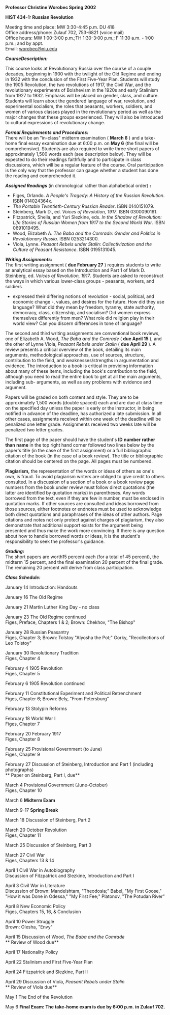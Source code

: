 **Professor Christine Worobec
Spring 2002**

**HIST 434-1: Russian Revolution**

  

Meeting time and place: MW 3:30-4:45 p.m. DU 418  
Office address/phone: Zulauf 702, 753-6821 (voice mail)  
Office hours: MW 1:00-3:00 p.m.;TH 1:30-3:00 p.m.; F 11:30 a.m. - 1:00 p.m.;
and by appt.  
Email: worobec@niu.edu

**_CourseDescription:_**

This course looks at Revolutionary Russia over the course of a couple decades,
beginning in 1900 with the twilight of the Old Regime and ending in 1932 with
the conclusion of the First Five-Year Plan. Students will study the 1905
Revolution, the two revolutions of 1917, the Civil War, and the revolutionary
experiments of Bolshevism in the 1920s and early Stalinism from 1927 to 1932.
Emphasis will be placed on gender, class, and culture. Students will learn
about the gendered language of war, revolution, and experimental socialism,
the roles that peasants, workers, soldiers, and women of various classes
played in the revolutionary period as well as the major changes that these
groups experienced. They will also be introduced to cultural expressions of
revolutionary change.

**_Formal Requirements and Procedures:_**  
There will be an "in-class" midterm examination ( **March 6** ) and a take-
home final essay examination due at 6:00 p.m. on **May 6** (the final will be
comprehensive). Students are also required to write three short papers of
approximately 1,500 words each (see description below). They will be expected
to do their readings faithfully and to participate in class discussions, which
will be a regular feature of the course. Oral participation is the only way
that the professor can gauge whether a student has done the reading and
comprehended it.

**_Assigned Readings_** (in chronological rather than alphabetical order)
**:**

  * Figes, Orlando. _A People's Tragedy: A History of the Russian Revolution_. ISBN 014024364x.
  * _The Portable Twentieth-Century Russian Reader_. ISBN 0140151079.
  * Steinberg, Mark D., ed. _Voices of Revolution, 1917_. ISBN 0300090161.
  * Fitzpatrick, Sheila, and Yuri Slezkine, eds. _In the Shadow of Revolution: Life Stories of Russian Women from 1917 to the Second World War_. ISBN 0691019495.
  * Wood, Elizabeth A. _The Baba and the Comrade: Gender and Politics in Revolutionary Russia_. ISBN 0253214300.
  * Viola, Lynne. _Peasant Rebels under Stalin: Collectivization and the Culture of Peasant Resistance_. ISBN 0195131045.

**_Writing Assignments:_**  
The first writing assignment ( **due February 27** ) requires students to
write an analytical essay based on the Introduction and Part 1 of Mark D.
Steinberg, ed. _Voices of Revolution, 1917_. Students are asked to reconstruct
the ways in which various lower-class groups - peasants, workers, and soldiers
- expressed their differing notions of revolution \- social, political, and
economic change -, values, and desires for the future. How did they use
language? What did they mean by freedom, tyranny, state authority, democracy,
class, citizenship, and socialism? Did women express themselves differently
from men? What role did religion play in their world view? Can you discern
differences in tone of language?

The second and third writing assignments are conventional book reviews, one of
Elizabeth A. Wood, _The Baba and the Comrade_ ( **due April 15** ), and the
other of Lynne Viola, _Peasant Rebels under Stalin_ ( **due April 29** ). A
review presents a critical overview of the book, detailing its main arguments,
methodological approaches, use of sources, structure, contribution to the
field, and weaknesses/strengths in argumentation and evidence. The
introduction to a book is critical in providing information about many of
these items, including the book's contribution to the field, although you need
to read the entire book to get at all the main arguments, including sub-
arguments, as well as any problems with evidence and argument.

Papers will be graded on both content and style. They are to be approximately
1,500 words (double spaced) each and are due at class time on the specified
day unless the paper is early or the instructor, in being notified in advance
of the deadline, has authorized a late submission. In all other cases,
assignments received within one week of the deadline will be penalized one
letter grade. Assignments received two weeks late will be penalized two letter
grades.

The first page of the paper should have the student's **ID** **number**
**rather** **than** **name** in the top right hand corner followed two lines
below by the paper's title (in the case of the first assignment) or a full
bibliographic citation of the book (in the case of a book review). The title
or bibliographic citation should be centered on the page. All pages must be
numbered.

**Plagiarism,** the representation of the words or ideas of others as one's
own, is fraud. To avoid plagiarism writers are obliged to give credit to
others consulted. In a discussion of a section of a book or a book review page
numbers from the book under review must follow direct quotations (the latter
are identified by quotation marks) in parentheses. Any words borrowed from the
text, even if they are few in number, must be enclosed in quotation marks. If
other sources are consulted and ideas borrowed from those sources, either
footnotes or endnotes must be used to acknowledge both direct quotations and
paraphrases of the ideas of other authors. Page citations and notes not only
protect against charges of plagiarism, they also demonstrate that additional
support exists for the argument being presented and thus make the work more
convincing. If there is any question about how to handle borrowed words or
ideas, it is the student's responsibility to seek the professor's guidance.

**_Grading:_**  
The short papers are worth15 percent each (for a total of 45 percent), the
midterm 15 percent, and the final examination 20 percent of the final grade.
The remaining 20 percent will derive from class participation.

**_Class Schedule:_**

January 14 Introduction: Handouts

January 16 The Old Regime

January 21 Martin Luther King Day - no class

January 23 The Old Regime continued  
                  Figes, Preface, Chapters 1 & 2; Brown: Chekhov, "The Bishop" 

January 28 Russian Peasantry  
                  Figes, Chapter 3; Brown: Tolstoy "Alyosha the Pot;" Gorky, "Recollections of Leo Tolstoy" 

January 30 Revolutionary Tradition  
                   Figes, Chapter 4 

February 4 1905 Revolution  
                    Figes, Chapter 5 

February 6 1905 Revolution continued

February 11 Constitutional Experiment and Political Retrenchment  
                    Figes, Chapter 6; Brown: Bely, "From Petersburg" 

February 13 Stolypin Reforms

February 18 World War I  
                    Figes, Chapter 7 

February 20 February 1917  
                    Figes, Chapter 8 

February 25 Provisional Government (to June)  
                    Figes, Chapter 9 

February 27 Discussion of Steinberg, Introduction and Part 1 (including
photographs)  
**                     Paper on Steinberg, Part I, due**

March 4 Provisional Government (June-October)  
                Figes, Chapter 10 

March 6 **Midterm Exam**

March 9-17 **Spring Break**

March 18 Discussion of Steinberg, Part 2

March 20 October Revolution  
                Figes, Chapter 11 

March 25 Discussion of Steinberg, Part 3

March 27 Civil War  
                Figes, Chapters 13 & 14 

April 1 Civil War in Autobiography  
                Discussion of Fitzpatrick and Slezkine, Introduction and Part I 

April 3 Civil War in Literature  
            Discussion of Brown: Mandelshtam, "Theodosia;" Babel, "My First Goose,"   
            "How it was Done in Odessa," "My First Fee;" Platonov, "The Potudan River" 

April 8 New Economic Policy  
            Figes, Chapters 15, 16, & Conclusion 

April 10 Power Struggle  
                Brown: Olesha, "Envy" 

April 15 Discussion of Wood, _The Baba and the Comrade_  
**              Review of Wood due**

April 17 Nationality Policy

April 22 Stalinism and First Five-Year Plan

April 24 Fitzpatrick and Slezkine, Part II

April 29 Discussion of Viola, _Peasant Rebels under Stalin_  
**               Review of Viola due**

May 1 The End of the Revolution

May 6 **Final Exam: The take-home exam is due by 6:00 p.m.** **in Zulauf
702.**


